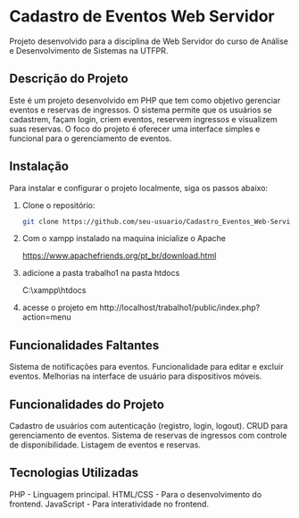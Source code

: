 # Cadastro de Eventos Web Servidor

Projeto desenvolvido para a disciplina de Web Servidor do curso de Análise e Desenvolvimento de Sistemas na UTFPR.

## Descrição do Projeto

Este é um projeto desenvolvido em PHP que tem como objetivo gerenciar eventos e reservas de ingressos. O sistema permite que os usuários se cadastrem, façam login, criem eventos, reservem ingressos e visualizem suas reservas. O foco do projeto é oferecer uma interface simples e funcional para o gerenciamento de eventos.

## Instalação

Para instalar e configurar o projeto localmente, siga os passos abaixo:

1. Clone o repositório:

   ```bash
   git clone https://github.com/seu-usuario/Cadastro_Eventos_Web-Servidor.git

2. Com o xampp instalado na maquina inicialize o Apache

    https://www.apachefriends.org/pt_br/download.html

3. adicione a pasta trabalho1 na pasta htdocs

    C:\xampp\htdocs

4. acesse o projeto em http://localhost/trabalho1/public/index.php?action=menu

## Funcionalidades Faltantes

Sistema de notificações para eventos.
Funcionalidade para editar e excluir eventos.
Melhorias na interface de usuário para dispositivos móveis.

## Funcionalidades do Projeto

Cadastro de usuários com autenticação (registro, login, logout).
CRUD para gerenciamento de eventos.
Sistema de reservas de ingressos com controle de disponibilidade.
Listagem de eventos e reservas.

## Tecnologias Utilizadas

PHP - Linguagem principal.
HTML/CSS - Para o desenvolvimento do frontend.
JavaScript - Para interatividade no frontend.
